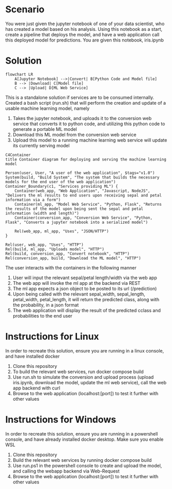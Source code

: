 # Scenario

You were just given the jupyter notebook of one of your data scientist, who has created a model based on his analysis. Using this notebook as a start, create a pipeline that deploys the model, and have a web application call this deployed model for predictions. You are given this notebook, iris.ipynb

# Solution

```mermaid
flowchart LR
    A[Jupyter Notebook] -->|Convert| B[Python Code and Model file]
    B --> |Download| C[Model file]
    C --> |Upload| D[ML Web Service]
```

This is a standalone solution if services are to be consumed internally. Created a bash script (run.sh) that will perform the creation and update of a usable machine learning model, namely
1. Takes the jupyter notebook, and uploads it to the conversion web service that converts it to python code, and utilizing this python code to generate a portable ML model
2. Download this ML model from the conversion web service
3. Upload this model to a running machine learning web service will update its currently serving model

```mermaid
C4Container
title Container diagram for deploying and serving the machine learning model

Person(user, User, "A user of the web application", $tags="v1.0")
System(build, "Build System", "The system that builds the necessary models for the end user of the web application")
Container_Boundary(c1, "Services providing ML") {
    Container(web_app, "Web Application", "Javascript, NodeJS", "Delivers the ml results to end users upon receiving sepal and petal information via a form")
    Container(ml_app, "Model Web Service", "Python, Flask", "Returns the results of the model upon being sent the sepal and petal information (width and length)")
    Container(conversion_app, "Conversion Web Service", "Python, Flask", "Converts a jupyter notebook into a serialized model")

    Rel(web_app, ml_app, "Uses", "JSON/HTTP")
}

Rel(user, web_app, "Uses", "HTTP")
Rel(build, ml_app, "Uploads model", "HTTP")
Rel(build, conversion_app, "Convert notebook", "HTTP")
Rel(conversion_app, build, "Download the ML model", "HTTP")

```

The user interacts with the containers in the following manner
1. User will input the relevant sepal/petal length/width via the web app
2. The web app will invoke the ml app at the backend via REST
3. The ml app expects a json object to be posted to its url (/prediction)
4. Upon being called with the relevant sepal_width, sepal_length, petal_width, petal_length, it will return the predicted class, along with the probability, in a json format
6. The web application will display the result of the predicted cclass and probabilities to the end user

# Instructions for Linux
In order to recreate this solution, ensure you are running in a linux console, and have installed docker

1. Clone this repository
2. To build the relevant web services, run docker compose build
3. Use run.sh to simulate the conversion and upload process (upload iris.ipynb, download the model, update the ml web service), call the web app backend with curl
4. Browse to the web application (localhost:[port]) to test it further with other values

# Instructions for Windows
In order to recreate this solution, ensure you are running in a powershell console, and have already installed docker desktop. Make sure you enable WSL

1. Clone this repository
2. Build the relevant web services by running docker compose build
3. Use run.ps1 in the powershell console to create and upload the model, and calling the webapp backend via Web-Request
4. Browse to the web application (localhost:[port]) to test it further with other values